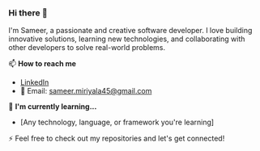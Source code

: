 ### Hi there 👋
I'm Sameer, a passionate and creative software developer. I love building innovative solutions, learning new technologies, and collaborating with other developers to solve real-world problems.

📫 **How to reach me**
- [LinkedIn](https://www.linkedin.com/in/sameerm08/)
- 📧 Email: sameer.miriyala45@gmail.com

🌱 **I'm currently learning...**
- [Any technology, language, or framework you're learning]
  
⚡ Feel free to check out my repositories and let's get connected!

<!--
**Sameer184/Sameer184** is a ✨ _special_ ✨ repository because its `README.md` (this file) appears on your GitHub profile.

Here are some ideas to get you started:

- 🔭 I’m currently working on ...
- 🌱 I’m currently learning ...
- 👯 I’m looking to collaborate on ...
- 🤔 I’m looking for help with ...
- 💬 Ask me about ...
- 📫 How to reach me: ...
- 😄 Pronouns: ...
- ⚡ Fun fact: ...
-->
